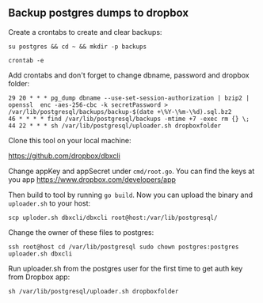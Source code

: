 ## Backup postgres dumps to dropbox

Create a crontabs to create and clear backups:

`su postgres && cd ~ && mkdir -p backups`

`crontab -e`

Add crontabs and don't forget to change dbname, password and dropbox folder:

```
29 20 * * * pg_dump dbname --use-set-session-authorization | bzip2 | openssl  enc -aes-256-cbc -k secretPassword > /var/lib/postgresql/backups/backup-$(date +\%Y-\%m-\%d).sql.bz2
46 * * * * find /var/lib/postgresql/backups -mtime +7 -exec rm {} \;
44 22 * * * sh /var/lib/postgresql/uploader.sh dropboxfolder
```

Clone this tool on your local machine:

https://github.com/dropbox/dbxcli

Change appKey and appSecret under `cmd/root.go`. You can find the keys at you app
https://www.dropbox.com/developers/app

Then build to tool by running `go build`.
Now you can upload the binary and `uploader.sh` to your host:

`scp uploder.sh dbxcli/dbxcli root@host:/var/lib/postgresql/`

Change the owner of these files to postgres:

`
ssh root@host
cd /var/lib/postgresql
sudo chown postgres:postgres uploader.sh dbxcli
`

Run uploader.sh from the postgres user for the first time to get auth key from Dropbox app:

`sh /var/lib/postgresql/uploader.sh dropboxfolder`
